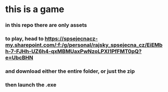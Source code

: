 # this is a game
### in this repo there are only assets
### to play, head to https://spsejecnacz-my.sharepoint.com/:f:/g/personal/rajsky_spsejecna_cz/EiEMbh-7-FJHh-UZ6h4-qxMBMUaxPwNzoLPXI1PfFMT0pQ?e=UbcBHN
### and download either the entire folder, or just the zip
### then launch the .exe
